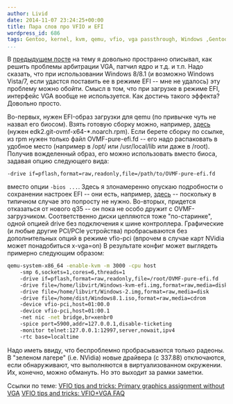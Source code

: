 ```yaml
---
author: Livid
date: 2014-11-07 23:24:25+00:00
title: Пара слов про VFIO и EFI
wordpress_id: 686
tags: Gentoo, kernel, kvm, qemu, vfio, vga passthrough, Windows ,Gentoo, kernel, patch, виртуализация
...
```


В [предыдущем
посте](/posts/2014-09-06-%D0%BF%D1%80%D0%BE%D0%B1%D1%80%D0%BE%D1%81-%D0%B2%D0%B8%D0%B4%D0%B5%D0%BE%D0%BA%D0%B0%D1%80%D1%82%D1%8B-%D0%B2-%D0%B2%D0%B8%D1%80%D1%82%D1%83%D0%B0%D0%BB%D1%8C%D0%BD%D1%83%D1%8E-%D0%BC%D0%B0%D1%88.html "Проброс видеокарты в виртуальную машину средствами KVM VFIO")
на тему я довольно пространно описывал, как решить проблемы арбитрации
VGA, патчил ядро и т.д. и т.п. Надо сказать, что при использовании
Windows 8/8.1 (и возможно Windows Vista/7, если удастся поставить ее в
режиме EFI -- мне не удалось) эту проблему можно обойти. Смысл в том,
что при загрузке в режиме EFI, интерфейс VGA вообще не используется.
Как достичь такого эффекта? Довольно просто.

<!--more-->


Во-первых, нужен EFI-образ загрузки для qemu (по привычке чуть не назвал
его биосом). Взять готовую сборку можно, например,
[здесь](https://www.kraxel.org/repos/jenkins/edk2/) (нужен
edk2.git-ovmf-x64-\*.noarch.rpm). Если берете сборку по ссылке, из rpm
нужен только файл OVMF-pure-efi.fd -- его надо распаковать в удобное
место (например в /opt/ или /usr/local/lib или даже в /root).
Получив вожделенный образ, его можно использовать вместо биоса, задавая
опцию следующего вида:

    -drive if=pflash,format=raw,readonly,file=/path/to/OVMF-pure-efi.fd

вместо опции `-bios ...`. Здесь я злонамеренно опускаю подробности о
сохранении настроек EFI -- они есть, например,
[здесь](http://vfio.blogspot.ru/2014/09/ovmf-split-image-support.html "VFIO tips and tricks: OVMF split image support") --
поскольку в типичном случае это попросту не нужно.
Во-вторых, придется отказаться от нового q35 -- он пока не особо дружит
с OVMF-загрузчиком. Соответственно диски цепляются тоже "по-старинке",
одной опцией drive без подключения к шине контроллера.
Графические (и любые другие PCI/PCIe устройства) пробрасываются без
дополнительных опций в режиме vfio-pci (впрочем в случае карт NVidia
может понадобиться x-vga=on)
В результате конфиг может выглядеть примерно следующим образом:

```bash
qemu-system-x86_64 -enable-kvm -m 3000 -cpu host
    -smp 6,sockets=1,cores=6,threads=1
    -drive if=pflash,format=raw,readonly,file=/root/OVMF-pure-efi.fd
    -drive file=/home/libvirt/Windows-kvm-efi.img,format=raw,media=disk
    -drive file=/home/libvirt/Windows-2.img,format=raw,media=disk
    -drive file=/home/dist/Windows8.1.iso,format=raw,media=cdrom
    -device vfio-pci,host=01:00.0
    -device vfio-pci,host=01:00.1
    -net nic -net bridge,br=xenbr0
    -spice port=5900,addr=127.0.0.1,disable-ticketing
    -monitor telnet:127.0.0.1:12997,server,nowait,ipv4
    -rtc base=localtime
```



Надо иметь ввиду, что беспроблемно пробрасываются только радеоны. В
"зеленом лагере" (i.e. NVidia) новые драйвера (с 337.88) отключаются,
если обнаруживают, что выполняются в виртуализованном окружении. Их,
конечно, можно обмануть. Но это выходит за рамки заметки.

Ссылки по теме:
[VFIO tips and tricks: Primary graphics assignment without
VGA](http://vfio.blogspot.ru/2014/08/primary-graphics-assignment-without-vga.html)
[VFIO tips and tricks: VFIO+VGA
FAQ](http://vfio.blogspot.ru/2014/08/vfiovga-faq.html)
